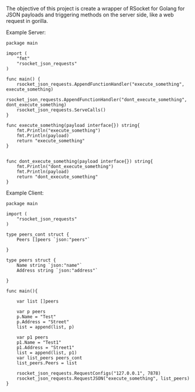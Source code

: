 The objective of this project is create a wrapper of RSocket for Golang for JSON payloads and triggering methods on the server side, like a web request in gorilla.

Example Server:
```golang
package main

import (
	"fmt"
	"rsocket_json_requests"
)

func main() {
	rsocket_json_requests.AppendFunctionHandler("execute_something", execute_something)
	rsocket_json_requests.AppendFunctionHandler("dont_execute_something", dont_execute_something)
	rsocket_json_requests.ServeCalls()
}

func execute_something(payload interface{}) string{
	fmt.Println("execute_something")
	fmt.Println(payload)
	return "execute_something"
}


func dont_execute_something(payload interface{}) string{
	fmt.Println("dont_execute_something")
	fmt.Println(payload)
	return "dont_execute_something"
}

```


Example Client:
```golang
package main

import (
	"rsocket_json_requests"
)

type peers_cont struct {
	Peers []peers `json:"peers"`

}

type peers struct {
	Name string `json:"name"`
	Address string `json:"address"`

}

func main(){

	var list []peers

	var p peers
	p.Name = "Test"
	p.Address = "Street"
	list = append(list, p)

	var p1 peers
	p1.Name = "Test1"
	p1.Address = "Street1"
	list = append(list, p1)
	var list_peers peers_cont
	list_peers.Peers = list

	rsocket_json_requests.RequestConfigs("127.0.0.1", 7878)
	rsocket_json_requests.RequestJSON("execute_something", list_peers)
}
```

